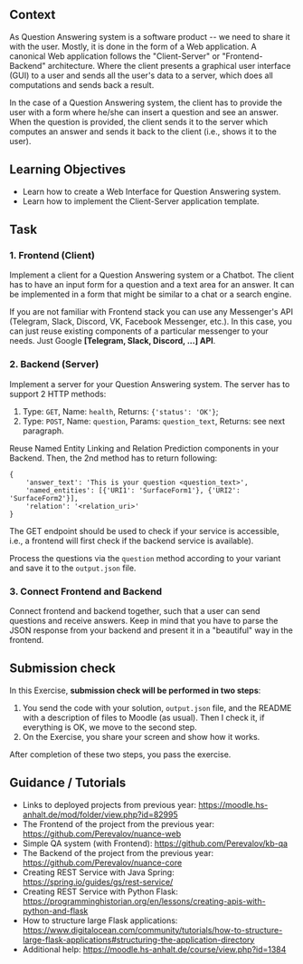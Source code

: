 ## Context

As Question Answering system is a software product -- we need to share it with the user. Mostly, it is done in the form of a Web application. A canonical Web application follows the "Client-Server" or "Frontend-Backend" architecture. Where the client presents a graphical user interface (GUI) to a user and sends all the user's data to a server, which does all computations and sends back a result.

In the case of a Question Answering system, the client has to provide the user with a form where he/she can insert a question and see an answer. When the question is provided, the client sends it to the server which computes an answer and sends it back to the client (i.e., shows it to the user).

## Learning Objectives

* Learn how to create a Web Interface for Question Answering system.
* Learn how to implement the Client-Server application template.

## Task

### 1. Frontend (Client)

Implement a client for a Question Answering system or a Chatbot. The client has to have an input form for a question and a text area for an answer. It can be implemented in a form that might be similar to a chat or a search engine.

If you are not familiar with Frontend stack you can use any Messenger's API (Telegram, Slack, Discord, VK, Facebook Messenger, etc.). In this case, you can just reuse existing components of a particular messenger to your needs. Just Google **[Telegram, Slack, Discord, ...] API**.

### 2. Backend (Server)

Implement a server for your Question Answering system. The server has to support 2 HTTP methods:

1. Type: `GET`, Name: `health`, Returns: `{'status': 'OK'}`;
2. Type: `POST`, Name: `question`, Params: `question_text`, Returns: see next paragraph.

Reuse Named Entity Linking and Relation Prediction components in your Backend. Then, the 2nd method has to return following: 
```
{
    'answer_text': 'This is your question <question_text>',
    'named_entities': [{'URI1': 'SurfaceForm1'}, {'URI2': 'SurfaceForm2'}],
    'relation': '<relation_uri>'
}
```

The GET endpoint should be used to check if your service is accessible, i.e., a frontend will first check if the backend service is available).

Process the questions via the `question` method according to your variant and save it to the `output.json` file.

### 3. Connect Frontend and Backend

Connect frontend and backend together, such that a user can send questions and receive answers. Keep in mind that you have to parse the JSON response from your backend and present it in a "beautiful" way in the frontend.

## Submission check

In this Exercise, **submission check will be performed in two steps**:
1. You send the code with your solution, `output.json` file, and the README with a description of files to Moodle (as usual). Then I check it, if everything is OK, we move to the second step.
2. On the Exercise, you share your screen and show how it works.

After completion of these two steps, you pass the exercise.

## Guidance / Tutorials

* Links to deployed projects from previous year: https://moodle.hs-anhalt.de/mod/folder/view.php?id=82995
* The Frontend of the project from the previous year: https://github.com/Perevalov/nuance-web
* Simple QA system (with Frontend): https://github.com/Perevalov/kb-qa
* The Backend of the project from the previous year: https://github.com/Perevalov/nuance-core
* Creating REST Service with Java Spring: https://spring.io/guides/gs/rest-service/
* Creating REST Service with Python Flask: https://programminghistorian.org/en/lessons/creating-apis-with-python-and-flask
* How to structure large Flask applications: https://www.digitalocean.com/community/tutorials/how-to-structure-large-flask-applications#structuring-the-application-directory
* Additional help: https://moodle.hs-anhalt.de/course/view.php?id=1384
